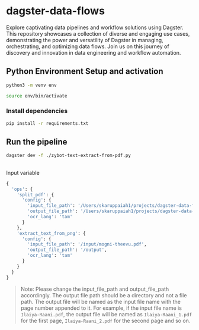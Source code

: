 # dagster-data-flows
Explore captivating data pipelines and workflow solutions using Dagster. This repository showcases a collection of diverse and engaging use cases, demonstrating the power and versatility of Dagster in managing, orchestrating, and optimizing data flows. Join us on this journey of discovery and innovation in data engineering and workflow automation.


## Python Environment Setup and activation



```bash
python3 -m venv env
```

```bash
source env/bin/activate
```

### Install dependencies

```bash
pip install -r requirements.txt
```

## Run the pipeline

```bash
dagster dev -f ./zybot-text-extract-from-pdf.py 
```


##
Input variable

```python
{
  'ops': {
    'split_pdf': {
      'config': {
        'input_file_path': '/Users/skaruppaiah1/projects/dagster-data-flows/input/mogni-theevu.pdf',
        'output_file_path': '/Users/skaruppaiah1/projects/dagster-data-flows/output',
        'ocr_lang': 'tam'
      }
    },
    'extract_text_from_png': {
      'config': {
        'input_file_path': '/input/mogni-theevu.pdf',
        'output_file_path': '/output',
        'ocr_lang': 'tam'
      }
    }
  }
}
```
> Note: Please change the input_file_path and output_file_path accordingly. The output file path should be a directory and not a file path. The output file will be named as the input file name with the page number appended to it. For example, if the input file name is `Ilaiya-Raani.pdf`, the output file will be named as `Ilaiya-Raani_1.pdf` for the first page, `Ilaiya-Raani_2.pdf` for the second page and so on.